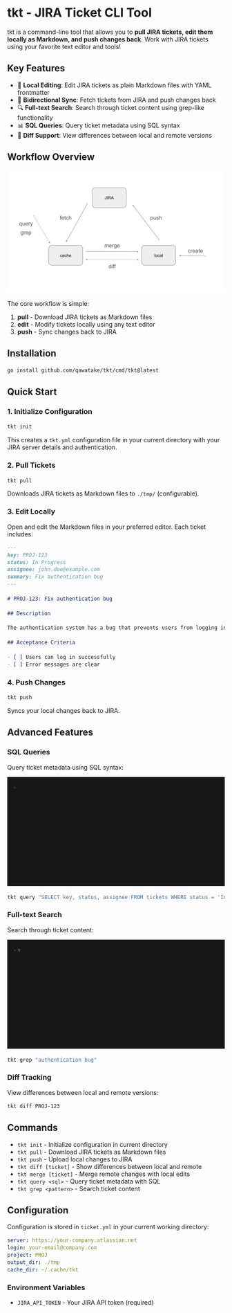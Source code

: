 # tkt - JIRA Ticket CLI Tool

tkt is a command-line tool that allows you to **pull JIRA tickets, edit them locally as Markdown, and push changes back**. Work with JIRA tickets using your favorite text editor and tools!

## Key Features

- 📝 **Local Editing**: Edit JIRA tickets as plain Markdown files with YAML frontmatter
- 🔄 **Bidirectional Sync**: Fetch tickets from JIRA and push changes back
- 🔍 **Full-text Search**: Search through ticket content using grep-like functionality
- 📊 **SQL Queries**: Query ticket metadata using SQL syntax
- 🎯 **Diff Support**: View differences between local and remote versions

## Workflow Overview

![tkt workflow](./assets/tkt.svg)

The core workflow is simple:

1. **pull** - Download JIRA tickets as Markdown files
2. **edit** - Modify tickets locally using any text editor
3. **push** - Sync changes back to JIRA

## Installation

```bash
go install github.com/qawatake/tkt/cmd/tkt@latest
```

## Quick Start

### 1. Initialize Configuration

```bash
tkt init
```

This creates a `tkt.yml` configuration file in your current directory with your JIRA server details and authentication.

### 2. Pull Tickets

```bash
tkt pull
```

Downloads JIRA tickets as Markdown files to `./tmp/` (configurable).

### 3. Edit Locally

Open and edit the Markdown files in your preferred editor. Each ticket includes:

```markdown
---
key: PROJ-123
status: In Progress
assignee: john.doe@example.com
summary: Fix authentication bug
---

# PROJ-123: Fix authentication bug

## Description

The authentication system has a bug that prevents users from logging in...

## Acceptance Criteria

- [ ] Users can log in successfully
- [ ] Error messages are clear
```

### 4. Push Changes

```bash
tkt push
```

Syncs your local changes back to JIRA.

## Advanced Features

### SQL Queries

Query ticket metadata using SQL syntax:

![SQL Query Demo](./assets/tapes/dist/query.gif)

```bash
tkt query "SELECT key, status, assignee FROM tickets WHERE status = 'In Progress'"
```

### Full-text Search

Search through ticket content:

![Search Demo](./assets/tapes/dist/grep.gif)

```bash
tkt grep "authentication bug"
```

### Diff Tracking

View differences between local and remote versions:

```bash
tkt diff PROJ-123
```

## Commands

- `tkt init` - Initialize configuration in current directory
- `tkt pull` - Download JIRA tickets as Markdown files
- `tkt push` - Upload local changes to JIRA
- `tkt diff [ticket]` - Show differences between local and remote
- `tkt merge [ticket]` - Merge remote changes with local edits
- `tkt query <sql>` - Query ticket metadata with SQL
- `tkt grep <pattern>` - Search ticket content

## Configuration

Configuration is stored in `ticket.yml` in your current working directory:

```yaml
server: https://your-company.atlassian.net
login: your-email@company.com
project: PROJ
output_dir: ./tmp
cache_dir: ~/.cache/tkt
```

### Environment Variables

- `JIRA_API_TOKEN` - Your JIRA API token (required)

